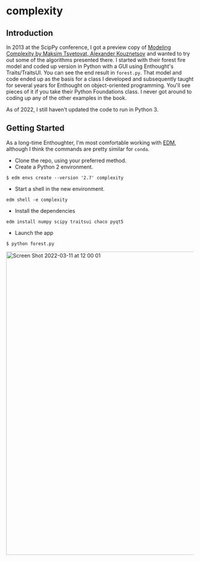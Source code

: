 complexity
==========

Introduction
------------
In 2013 at the ScipPy conference, I got a preview copy of [Modeling Complexity by Maksim Tsvetovat, Alexander Kouznetsov](https://www.google.com/books/edition/Modeling_Complexity/GX3zmAEACAAJ?hl=en) and wanted to try out some of the algorithms presented there.  I started with their forest fire model and coded up version in Python with a GUI using Enthought's Traits/TraitsUI.  You can see the end result in `forest.py`.  That model and code ended up as the basis for a class I developed and subsequently taught for several years for Enthought on object-oriented programming.  You'll see pieces of it if you take their Python Foundations class.  I never got around to coding up any of the other examples in the book.

As of 2022, I still haven't updated the code to run in Python 3.

Getting Started
---------------

As a long-time Enthoughter, I'm most comfortable working with [EDM](https://assets.enthought.com/downloads/edm/), although I think the commands are pretty similar for `conda`.
- Clone the repo, using your preferred method.
- Create a Python 2 environment.
```
$ edm envs create --version '2.7' complexity
```
- Start a shell in the new environment.
```
edm shell -e complexity
```
- Install the dependencies
```
edm install numpy scipy traitsui chaco pyqt5
```
- Launch the app
```
$ python forest.py
```
<img width="814" alt="Screen Shot 2022-03-11 at 12 00 01" src="https://user-images.githubusercontent.com/852629/157924170-3f83760e-933e-402e-8afe-c4ff5e6eae36.png">

